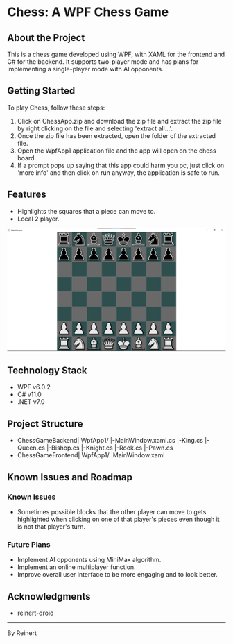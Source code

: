 # Chess: A WPF Chess Game

## About the Project
This is a chess game developed using WPF, with XAML for the frontend and C# for the backend. It supports two-player mode and has plans for implementing a single-player mode with AI opponents.

## Getting Started
To play Chess, follow these steps:
1. Click on ChessApp.zip and download the zip file and extract the zip file by right clicking on the file and selecting 'extract all...'.
2. Once the zip file has been extracted, open the folder of the extracted file.
3. Open the WpfApp1 application file and the app will open on the chess board.
4. If a prompt pops up saying that this app could harm you pc, just click on 'more info' and then click on run anyway, the application is safe to run.

## Features
- Highlights the squares that a piece can move to.
- Local 2 player.

![ChessMaster Screenshot](https://github.com/reinert-droid/CSharpChessWPF/blob/main/ChessGameScreenshot.png)

## Technology Stack
- WPF v6.0.2
- C# v11.0
- .NET v7.0

## Project Structure
- ChessGameBackend| WpfApp1/ |-MainWindow.xaml.cs |-King.cs |-Queen.cs |-Bishop.cs |-Knight.cs |-Rook.cs |-Pawn.cs
- ChessGameFrontend| WpfApp1/ |MainWindow.xaml

## Known Issues and Roadmap
### Known Issues
- Sometimes possible blocks that the other player can move to gets highlighted when clicking on one of that player's pieces even though it is not that player's turn.

### Future Plans
- Implement AI opponents using MiniMax algorithm.
- Implement an online multiplayer function.
- Improve overall user interface to be more engaging and to look better.

## Acknowledgments
- reinert-droid

---
By Reinert
